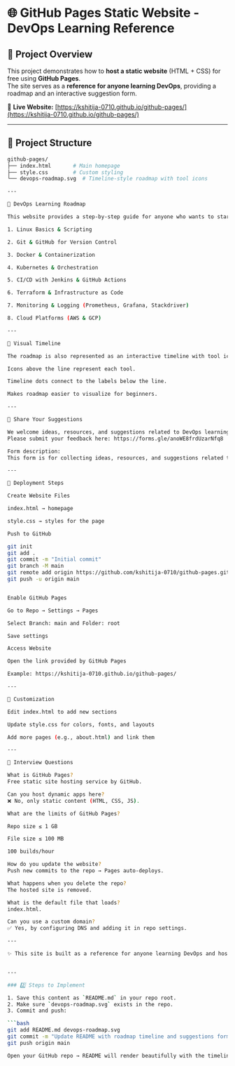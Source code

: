 # 🌐 GitHub Pages Static Website - DevOps Learning Reference

## 📖 Project Overview  
This project demonstrates how to **host a static website** (HTML + CSS) for free using **GitHub Pages**.  
The site serves as a **reference for anyone learning DevOps**, providing a roadmap and an interactive suggestion form.  

🔗 **Live Website:** [https://kshitija-0710.github.io/github-pages/](https://kshitija-0710.github.io/github-pages/)

---

## 📂 Project Structure  
```bash
github-pages/
├── index.html       # Main homepage
├── style.css        # Custom styling
└── devops-roadmap.svg  # Timeline-style roadmap with tool icons

---

🧭 DevOps Learning Roadmap

This website provides a step-by-step guide for anyone who wants to start and grow in DevOps:

1. Linux Basics & Scripting

2. Git & GitHub for Version Control

3. Docker & Containerization

4. Kubernetes & Orchestration

5. CI/CD with Jenkins & GitHub Actions

6. Terraform & Infrastructure as Code

7. Monitoring & Logging (Prometheus, Grafana, Stackdriver)

8. Cloud Platforms (AWS & GCP)

---

📸 Visual Timeline

The roadmap is also represented as an interactive timeline with tool icons:

Icons above the line represent each tool.

Timeline dots connect to the labels below the line.

Makes roadmap easier to visualize for beginners.

---

💬 Share Your Suggestions

We welcome ideas, resources, and suggestions related to DevOps learning.
Please submit your feedback here: https://forms.gle/anoWE8frdUzarNfq8

Form description:
This form is for collecting ideas, resources, and suggestions related to the DevOps learning journey. Your feedback will help explore new tools, practices, and projects.

---

🚀 Deployment Steps

Create Website Files

index.html → homepage

style.css → styles for the page

Push to GitHub

git init
git add .
git commit -m "Initial commit"
git branch -M main
git remote add origin https://github.com/kshitija-0710/github-pages.git
git push -u origin main


Enable GitHub Pages

Go to Repo → Settings → Pages

Select Branch: main and Folder: root

Save settings

Access Website

Open the link provided by GitHub Pages

Example: https://kshitija-0710.github.io/github-pages/

---

🎨 Customization

Edit index.html to add new sections

Update style.css for colors, fonts, and layouts

Add more pages (e.g., about.html) and link them

---

📌 Interview Questions

What is GitHub Pages?
Free static site hosting service by GitHub.

Can you host dynamic apps here?
❌ No, only static content (HTML, CSS, JS).

What are the limits of GitHub Pages?

Repo size ≤ 1 GB

File size ≤ 100 MB

100 builds/hour

How do you update the website?
Push new commits to the repo → Pages auto-deploys.

What happens when you delete the repo?
The hosted site is removed.

What is the default file that loads?
index.html.

Can you use a custom domain?
✅ Yes, by configuring DNS and adding it in repo settings.

---

✨ This site is built as a reference for anyone learning DevOps and hosted for free using GitHub Pages.


---

### 2️⃣ Steps to Implement

1. Save this content as `README.md` in your repo root.  
2. Make sure `devops-roadmap.svg` exists in the repo.  
3. Commit and push:

```bash
git add README.md devops-roadmap.svg
git commit -m "Update README with roadmap timeline and suggestions form"
git push origin main

Open your GitHub repo → README will render beautifully with the timeline.